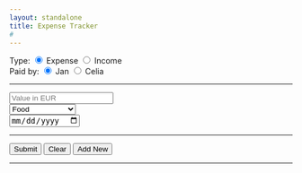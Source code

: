 ```yaml
---
layout: standalone
title: Expense Tracker
# 
---
```


<script type="text/javascript">  
	var subcategory = {
		Mobile: ["Nokia","Redmi","Samsung"],
		Clothes: ["Shirt","Pant","T-shirt"]
	}
	function makeSubmenu(value) {
		if(value.length==0) document.getElementById("categorySelect").innerHTML = "<option></option>";
		else {
			var citiesOptions = "";
			for(categoryId in subcategory[value]) {
				citiesOptions+="<option>"+subcategory[value][categoryId]+"</option>";
			}
			document.getElementById("categorySelect").innerHTML = citiesOptions;
		}
	}
	function displaySelected() { 
		var country = document.getElementById("category").value;
		var city = document.getElementById("categorySelect").value;
		alert(country+"\n"+city);
	}
	function resetSelection() {
		document.getElementById("category").selectedIndex = 0;
		document.getElementById("categorySelect").selectedIndex = 0;
	}
</script>

<FORM id="myForm" action="https://script.google.com/macros/s/AKfycbxpE4LM1f_-t8h1Zd-WWl4UXNCLirSi55lWxlcWeACqlCvGLBak/exec">
  Type: 
    <input type="radio" name="type" value="Expense" checked> Expense
    <input type="radio" name="type" value="Income"> Income
  <br>
  Paid by: 
    <input type="radio" name="paid_by" value="Jan" checked> Jan
    <input type="radio" name="paid_by" value="Celia"> Celia
  <br>
  <hr>  
    <input type="number" name="value" min="0" step="0.01" placeholder="Value in EUR" required> 
  <br>
    <select name="category" placeholder="Category" required>
      <option value="Food">Food</option>
      <option value="Purchases">Purchases</option>
      <option value="Transportation">Transportation</option>
      <option value="Entertainment">Entertainment</option>
      <option value="Travel">Travel</option>
      <option value="Fixed Payments">Fixed Payments</option>
      <option value="Others">Others</option>
    </select>
  <br>
    <input type="date" name="date">
  <br>
  <hr>
  <input type="submit" id="mySubmit" value="Submit">  
  <input type="reset" value="Clear">
  <INPUT TYPE="button" onClick="history.go(0)" VALUE="Add New">
  <hr>
</FORM>

<p><span id="myConf"></span></p>


<script src="//ajax.googleapis.com/ajax/libs/jquery/1.9.1/jquery.min.js"></script>

<script type="text/javascript">
$(document).ready(function(){
    // References:
    var $form = $('#myForm');
    var $conf = $('#myConf');
    var $subm = $('#mySubmit');
    var $impt = $form.find(':input').not(':button, :submit, :reset, :hidden');
 // Submit function:
    $form.submit(function(){
        $.post($(this).attr('action'), $(this).serialize(), function(response){
      // On success, clear all inputs;
            $impt.val('').attr('value','').removeAttr('checked').removeAttr('selected');
   // Write a confirmation message:
            $conf.html("Submitted!");
   // Disable the submit button:
            $subm.prop('disabled', true);
        },'json');
        return false;
    });
});
</script>




